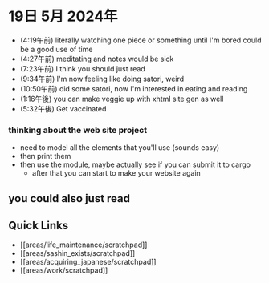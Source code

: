 # 19日 5月 2024年
- (4:19午前) literally watching one piece or something until I'm bored could be a good use of time
- (4:27午前) meditating and notes would be sick
- (7:23午前) I think you should just read
- (9:34午前) I'm now feeling like doing satori, weird
- (10:50午前) did some satori, now I'm interested in eating and reading
- (1:16午後) you can make veggie up with xhtml site gen as well
- (5:32午後) Get vaccinated






### thinking about the web site project
- need to model all the elements that you'll use (sounds easy)
- then print them
- then use the module, maybe actually see if you can submit it to cargo
  - after that you can start to make your website again

## you could also just read 

 



## Quick Links
- [[areas/life_maintenance/scratchpad]]
- [[areas/sashin_exists/scratchpad]]
- [[areas/acquiring_japanese/scratchpad]]
- [[areas/work/scratchpad]]
